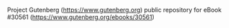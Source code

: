 Project Gutenberg (https://www.gutenberg.org) public repository for eBook #30561 (https://www.gutenberg.org/ebooks/30561)
